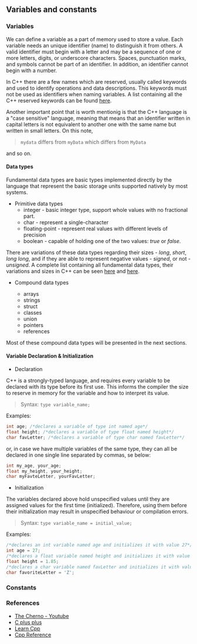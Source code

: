 ## Variables and constants

### Variables

We can define a variable as a part of memory used to store a value. Each variable needs an unique identifier (name) to distinguish it from others. A valid identifier must begin with a letter and may be a sequence of one or more letters, digits, or underscore characters. Spaces, punctuation marks, and symbols cannot be part of an identifier. In addition, an identifier cannot begin with a number.

In C++ there are a few names which are reserved, usually called keywords and used to identify operations and data descriptions. This keywords must not be used as identifiers when naming variables. A list containing all the C++ reserved keywords can be found [here](https://en.cppreference.com/w/cpp/keyword).

Another important point that is worth mentionig is that the C++ language is a "case sensitive" language, meaning that means that an identifier written in capital letters is not equivalent to another one with the same name but written in small letters. On this note,

> `mydata` differs from `myData` which differs from `MyData`

and so on.

#### Data types

Fundamental data types are basic types implemented directly by the language that represent the basic storage units supported natively by most systems.

* Primitive data types
  * integer - basic integer type, support whole values with no fractional part.
  * char - represent a single-character
  * floating-point - represent real values with different levels of precision
  * boolean - capable of holding one of the two values: _true_ or _false_. 
 
There are variations of these data types regarding their sizes - _long_, _short_, _long long_, and if they are able to represent negative values - _signed_, or not - _unsigned_. A complete list containing all fundamental data types, their variations and sizes in C++ can be seen [here](https://en.cppreference.com/w/cpp/language/types) and [here](https://www.cplusplus.com/doc/tutorial/variables/).

* Compound data types

  * arrays
  * strings
  * struct
  * classes
  * union
  * pointers
  * references

Most of these compound data types will be presented in the next sections.

#### Variable Declaration & Initialization
* Declaration

C++ is a strongly-typed language, and requires every variable to be declared with its type before its first use. This informs the compiler the size to reserve in memory for the variable and how to interpret its value. 
> Syntax: `type variable_name;`

Examples:
```c++
int age; /*declares a variable of type int named age*/
float height; /*declares a variable of type float named height*/
char favLetter; /*declares a variable of type char named favLetter*/
```
or, in case we have multiple variables of the same type, they can all be declared in one single line separated by commas, se below:
```c++
int my_age, your_age;
float my_height, your_height;
char myFavteLetter, yourFavLetter;
```
* Initialization

The variables declared above hold unspecified values until they are assigned values for the first time (initialized). Therefore, using them before their initialization may result in unspecified behaviour or compilation errors.
> Syntax: `type variable_name = initial_value;`

Examples:
```c++
/*declares an int variable named age and initializes it with value 27*/
int age = 27; 
/*declares a float variable named height and initializes it with value 1.85*/
float height = 1.85; 
/*declares a char variable named favLetter and initializes it with value Z*/
char favoriteLetter = 'Z'; 
```

### Constants


### References
* [The Cherno - Youtube](https://www.youtube.com/watch?v=zB9RI8_wExo&list=PLlrATfBNZ98dudnM48yfGUldqGD0S4FFb&index=8)
* [C plus plus](https://www.cplusplus.com/doc/tutorial/variables/)
* [Learn Cpp]()
* [Cpp Reference]()